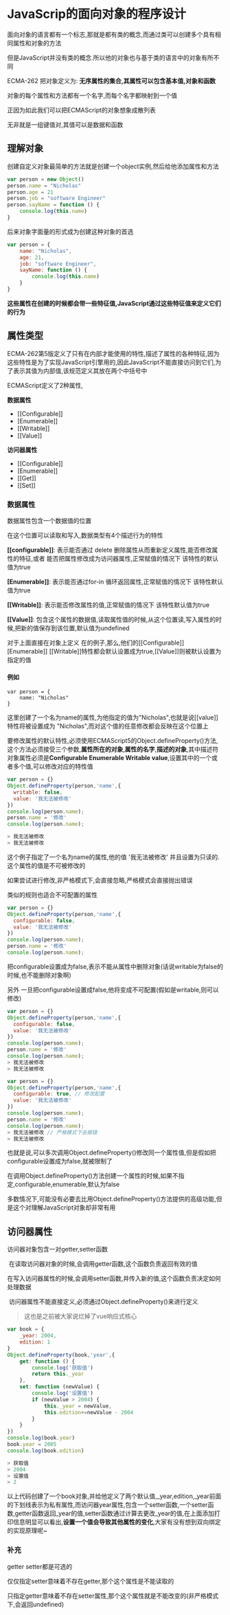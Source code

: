 # JavaScrip的面向对象的程序设计

面向对象的语言都有一个标志,那就是都有类的概念,而通过类可以创建多个具有相同属性和对象的方法

但是JavaScript并没有类的概念.所以他的对象也与基于类的语言中的对象有所不同



ECMA-262 把对象定义为: **无序属性的集合,其属性可以包含基本值,对象和函数**

对象的每个属性和方法都有一个名字,而每个名字都映射到一个值

正因为如此我们可以把ECMAScript的对象想象成散列表

无非就是一组键值对,其值可以是数据和函数





## 理解对象

创建自定义对象最简单的方法就是创建一个object实例,然后给他添加属性和方法

```js
var person = new Object()
person.name = "Nicholas"
person.age = 21
person.job = "software Engineer"
person.sayName = function () {
    console.log(this.name)
}
```



后来对象字面量的形式成为创建这种对象的首选

```js
var person = {
    name: "Nicholas",
    age: 21,
    job: "software Engineer",
    sayName: function () {
    	console.log(this.name)
	}
}
```



**这些属性在创建的时候都会带一些特征值,JavaScript通过这些特征值来定义它们的行为**



## 属性类型

ECMA-262第5版定义了只有在内部才能使用的特性,描述了属性的各种特征,因为这些特性是为了实现JavaScript引擎用的,因此JavaScript不能直接访问到它们,为了表示其值为内部值,该规范定义其放在两个中括号中

ECMAScript定义了2种属性,

**数据属性**

- [[Configurable]]
- [Enumerable]]
- [[Writable]]
- [[Value]]



**访问器属性**

- [[Configurable]]
- [Enumerable]]
- [[Get]]
- [[Set]]





### 数据属性

数据属性包含一个数据值的位置

在这个位置可以读取和写入,数据类型有4个描述行为的特性

**[[configurable]]**: 表示能否通过 delete 删除属性从而重新定义属性,能否修改属性的特征,或者 能否把属性修改成为访问器属性,正常赋值的情况下 该特性的默认值为true

**[Enumerable]]**: 表示能否通过for-in 循环返回属性,正常赋值的情况下 该特性默认值为true

**[[Writable]]**: 表示能否修改属性的值,正常赋值的情况下 该特性默认值为true

**[[Value]]**: 包含这个属性的数据值,读取属性值的时候,从这个位置读,写入属性的时候,把新的值保存到该位置,默认值为undefined

对于上面直接在对象上定义 在的例子,那么,他们的[[Configurable]]  \[Enumerable]]   \[[Writable]]特性都会默认设置成为true,[[Value]]则被默认设置为 指定的值



#### 例如

```
var person = {
    name: "Nicholas"
}
```

这里创建了一个名为name的属性,为他指定的值为"Nicholas",也就是说[[value]] 特性将被设置成为 "Nicholas",而对这个值的任意修改都会反映在这个位置上



​	要修改属性的默认特性,必须使用ECMAScript5的Object.defineProperty()方法,这个方法必须接受三个参数,**属性所在的对象**,**属性的名字**,**描述的对象**,其中描述符对象属性必须是**Configurable Enumerable Writable value**,设置其中的一个或者多个值,可以修改对应的特性值



```js
var person = {}
Object.defineProperty(person,'name',{
  writable: false,
  value: '我无法被修改'
})
console.log(person.name);
person.name = '修改'
console.log(person.name);

> 我无法被修改
> 我无法被修改
```

这个例子指定了一个名为name的属性,他的值 '我无法被修改' 并且设置为只读的.这个属性的值是不可被修改的

如果尝试进行修改,非严格模式下,会直接忽略,严格模式会直接抛出错误



类似的规则也适合不可配置的属性

````js
var person = {}
Object.defineProperty(person,'name',{
  configurable: false,
  value: '我无法被修改'
})
console.log(person.name);
person.name = '修改'
console.log(person.name);
````

把configurable设置成为false,表示不能从属性中删除对象(话说writable为false的时候,也不能删除对象啊)

另外 一旦把configurable设置成false,他将变成不可配置(假如是writable,则可以修改)

```JavaScript
var person = {}
Object.defineProperty(person,'name',{
  configurable: false,
  value: '我无法被修改'
})
console.log(person.name);
person.name = '修改'
console.log(person.name);
> 我无法被修改
> 我无法被修改

var person = {}
Object.defineProperty(person,'name',{
  configurable: true, // 修改配置
  value: '我无法被修改'
})
console.log(person.name);
person.name = '修改'
console.log(person.name);
> 我无法被修改 // 严格模式下会报错
> 我无法被修改
```

也就是说,可以多次调用Object.defineProperty()修改同一个属性值,但是假如把configurable设置成为false,就被限制了

在调用Object.defineProperty()方法创建一个属性的时候,如果不指定,configurable,enumerable,默认为false

多数情况下,可能没有必要去比用Object.defineProperty()方法提供的高级功能,但是这个对理解JavaScript对象却非常有用



## 访问器属性

访问器对象包含一对getter,setter函数

​	在读取访问器对象的时候,会调用getter函数,这个函数负责返回有效的值	

​	在写入访问器属性的时候,会调用setter函数,并传入新的值,这个函数负责决定如何处理数据

​	访问器属性不能直接定义,必须通过Object.defineProperty()来进行定义

> 这也是之前被大家说烂掉了vue响应式核心

```js
var book = {
	_year: 2004,
    edition: 1
}
Object.defineProperty(book,'year',{
    get: function () {
    	console.log('获取值')
        return this._year
    },
    set: function (newValue) {
    	console.log('设置值')
        if (newValue > 2004) {
            this._year = newValue,
            this.edition+=newValue - 2004
        }
    }
})
console.log(book.year)
book.year = 2005
console.log(book.edition)

> 获取值
> 2004
> 设置值
> 2
```

以上代码创建了一个book对象,并给他定义了两个默认值,_year,edition,\_year前面的下划线表示为私有属性,而访问器year属性,包含一个setter函数,一个setter函数,getter函数返回\_year的值,setter函数通过计算去更改\_year的值,在上面添加打印信息明显可以看出,**设置一个值会导致其他属性的变化**,大家有没有想到双向绑定的实现原理呢~

### 补充

getter setter都是可选的

仅仅指定setter意味着不存在getter,那个这个属性是不能读取的

只指定getter意味着不存在setter属性,那个这个属性就是不能改变的(非严格模式下,会返回undefined)








